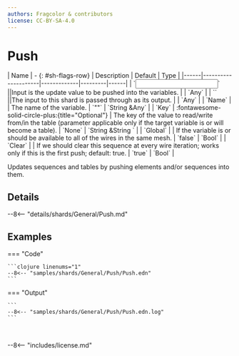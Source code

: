 ```yaml
---
authors: Fragcolor & contributors
license: CC-BY-SA-4.0
---
```



# Push

<div class="sh-parameters" markdown="1">
| Name | - {: #sh-flags-row} | Description | Default | Type |
|------|---------------------|-------------|---------|------|
| `<input>` ||Input is the update value to be pushed into the variables. | | `Any` |
| `<output>` ||The input to this shard is passed through as its output. | | `Any` |
| `Name` |  | The name of the variable. | `""` | `String &Any` |
| `Key` | :fontawesome-solid-circle-plus:{title="Optional"}  | The key of the value to read/write from/in the table (parameter applicable only if the target variable is or will become a table). | `None` | `String &String ` |
| `Global` |  | If the variable is or should be available to all of the wires in the same mesh. | `false` | `Bool` |
| `Clear` |  | If we should clear this sequence at every wire iteration; works only if this is the first push; default: true. | `true` | `Bool` |

</div>

Updates sequences and tables by pushing elements and/or sequences into them.

## Details

--8<-- "details/shards/General/Push.md"


## Examples

=== "Code"

    ```clojure linenums="1"
    --8<-- "samples/shards/General/Push/Push.edn"
    ```

=== "Output"

    ```
    --8<-- "samples/shards/General/Push/Push.edn.log"
    ```
&nbsp;

--8<-- "includes/license.md"
